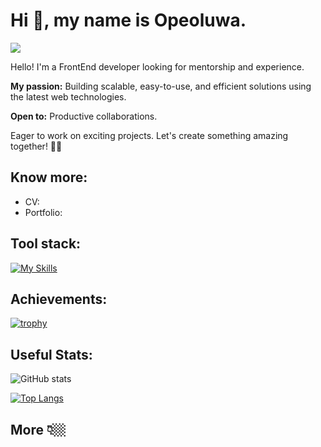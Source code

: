 # Hi 👋, my name is Opeoluwa. 
![](https://komarev.com/ghpvc/?username=Opeoluwa-Codes&abbreviated=true&label=PROFILE+VIEWS&style=plastic&color=yellowgreen)

Hello! I'm a FrontEnd developer looking for mentorship and experience.

**My passion:** Building scalable, easy-to-use, and efficient solutions using the latest web technologies.

**Open to:** Productive collaborations.

Eager to work on exciting projects. Let's create something amazing together! 🤸‍♂️


## Know more:

* CV:
* Portfolio:

## Tool stack:

[![My Skills](https://skillicons.dev/icons?i=discord,git,github,figma,visualstudio,react,html,css,styledcomponents,vercel,vite,postman&theme=light)](https://skillicons.dev)


## Achievements:

[![trophy](https://github-profile-trophy.vercel.app/?username=Opeoluwa-Codes&theme=flat&column=6&margin-w=15&margin-h=15)](https://github.com/ryo-ma/github-profile-trophy)


## Useful Stats:

![GitHub stats](https://github-readme-stats.vercel.app/api?username=Opeoluwa-Codes&show_icons=true&show=reviews,discussions_started,discussions_answered,prs_merged,prs_merged_percentage&theme=shadow_blue&border_color=e1e4e8&number_format=short&line_height=35)

[![Top Langs](https://github-readme-stats.vercel.app/api/top-langs/?username=Opeoluwa-Codes&langs_count=10&theme=shadow_blue&border_color=e1e4e8&number_format=short)](https://github.com/anuraghazra/github-readme-stats)

## More 👇🏼 
